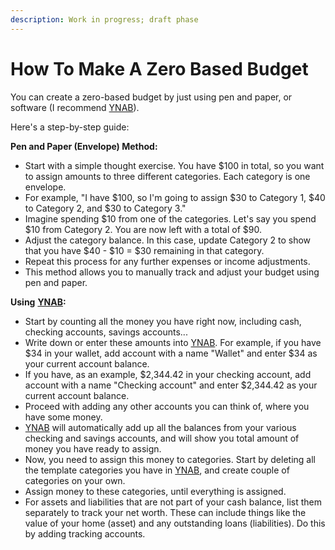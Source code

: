 ```yaml
---
description: Work in progress; draft phase
---
```


# How To Make A Zero Based Budget

You can create a zero-based budget by just using pen and paper, or software (I recommend [YNAB](https://ynab.com/referral/?ref=uG2RTVYBHGoOcJ8K)).&#x20;

Here's a step-by-step guide:

**Pen and Paper (Envelope) Method:**

* Start with a simple thought exercise. You have $100 in total, so you want to assign amounts to three different categories. Each category is one envelope.
* For example, "I have $100, so I'm going to assign $30 to Category 1, $40 to Category 2, and $30 to Category 3."
* Imagine spending $10 from one of the categories. Let's say you spend $10 from Category 2. You are now left with a total of $90.
* Adjust the category balance. In this case, update Category 2 to show that you have $40 - $10 = $30 remaining in that category.
* Repeat this process for any further expenses or income adjustments.
* This method allows you to manually track and adjust your budget using pen and paper.

**Using** [**YNAB**](https://ynab.com/referral/?ref=uG2RTVYBHGoOcJ8K)**:**

* Start by counting all the money you have right now, including cash, checking accounts, savings accounts...
* Write down or enter these amounts into [YNAB](https://ynab.com/referral/?ref=uG2RTVYBHGoOcJ8K). For example, if you have $34 in your wallet, add account with a name "Wallet" and enter $34 as your current account balance.
* If you have, as an example, $2,344.42 in your checking account, add account with a name "Checking account" and enter $2,344.42 as your current account balance.
* Proceed with adding any other accounts you can think of, where you have some money.
* [YNAB](https://ynab.com/referral/?ref=uG2RTVYBHGoOcJ8K) will automatically add up all the balances from your various checking and savings accounts, and will show you total amount of money you have ready to assign.
* Now, you need to assign this money to categories. Start by deleting all the template categories you have in [YNAB](https://ynab.com/referral/?ref=uG2RTVYBHGoOcJ8K), and create couple of categories on your own.
* Assign money to these categories, until everything is assigned.
* For assets and liabilities that are not part of your cash balance, list them separately to track your net worth. These can include things like the value of your home (asset) and any outstanding loans (liabilities). Do this by adding tracking accounts.
